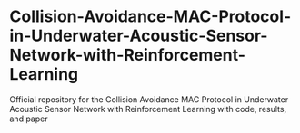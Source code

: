 # Collision-Avoidance-MAC-Protocol-in-Underwater-Acoustic-Sensor-Network-with-Reinforcement-Learning
Official repository for the Collision Avoidance MAC Protocol in Underwater Acoustic Sensor Network with Reinforcement Learning with code, results, and paper
